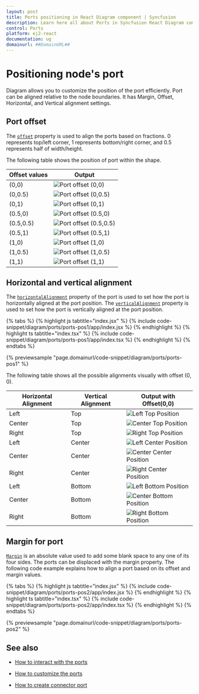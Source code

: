 ```yaml
---
layout: post
title: Ports positioning in React Diagram component | Syncfusion
description: Learn here all about Ports in Syncfusion React Diagram component of Syncfusion Essential JS 2 and more.
control: Ports 
platform: ej2-react
documentation: ug
domainurl: ##DomainURL##
---
```



# Positioning node's port

Diagram allows you to customize the position of the port efficiently. Port can be aligned relative to the node boundaries. It has Margin, Offset, Horizontal, and Vertical alignment settings.

## Port offset

The [`offset`](https://ej2.syncfusion.com/react/documentation/api/diagram/pointModel/) property is used to align the ports based on fractions. 0 represents top/left corner, 1 represents bottom/right corner, and 0.5 represents half of width/height.

The following table shows the position of port within the shape.

| Offset values | Output |
| -------- | -------- |
| (0,0) | ![Port offset (0,0)](images/port0-0.png) |
| (0,0.5) | ![Port offset (0,0.5)](images/port0-0.5.png) |
| (0,1) | ![Port offset (0,1)](images/port0-1.png) |
| (0.5,0) | ![Port offset (0.5,0)](images/port0.5-0.png) |
| (0.5,0.5) |![Port offset (0.5,0.5)](images/port0.5-0.5.png) |
| (0.5,1) | ![Port offset (0.5,1)](images/port0.5-1.png) |
| (1,0) | ![Port offset (1,0)](images/port1-0.png) |
| (1,0.5) | ![Port offset (1,0.5)](images/port1-0.5.png) |
| (1,1) | ![Port offset (1,1)](images/port1-1.png) |

## Horizontal and vertical alignment

The [`horizontalAlignment`](https://ej2.syncfusion.com/react/documentation/api/diagram/horizontalAlignment/) property of the port is used to set how the port is horizontally aligned at the port position. The [`verticalAlignment`](https://ej2.syncfusion.com/react/documentation/api/diagram/verticalAlignment/) property is used to set how the port is vertically aligned at the port position.

{% tabs %}
{% highlight js tabtitle="index.jsx" %}
{% include code-snippet/diagram/ports/ports-pos1/app/index.jsx %}
{% endhighlight %}
{% highlight ts tabtitle="index.tsx" %}
{% include code-snippet/diagram/ports/ports-pos1/app/index.tsx %}
{% endhighlight %}
{% endtabs %}

{% previewsample "page.domainurl/code-snippet/diagram/ports/ports-pos1" %}


The following table shows all the possible alignments visually with offset (0, 0).

| Horizontal Alignment | Vertical Alignment | Output with Offset(0,0) |
| -------- | -------- | -------- |
| Left | Top | ![Left Top Position](images/port-in-lefttop-position.png) |
| Center | Top | ![Center Top Position](images/port-in-centertop-position.png) |
| Right | Top |  ![Right Top Position](images/port-in-righttop-position.png) |
| Left | Center | ![Left Center Position](images/port-in-leftcenter-position.png) |
| Center | Center| ![Center Center Position](images/port-in-centercenter-position.png) |
| Right | Center | ![Right Center Position](images/port-in-rightcenter-position.png) |
| Left | Bottom | ![Left Bottom Position](images/port-in-leftbottom-position.png) |
| Center | Bottom | ![Center Bottom Position](images/port-in-centerbottom-position.png) |
| Right |Bottom |![Right Bottom Position](images/port-in-rightbottom-position.png) |



## Margin for port

[`Margin`](https://ej2.syncfusion.com/react/documentation/api/diagram/marginModel/) is an absolute value used to add some blank space to any one of its four sides. The ports can be displaced with the margin property. The following code example explains how to align a port based on its offset and margin values.

{% tabs %}
{% highlight js tabtitle="index.jsx" %}
{% include code-snippet/diagram/ports/ports-pos2/app/index.jsx %}
{% endhighlight %}
{% highlight ts tabtitle="index.tsx" %}
{% include code-snippet/diagram/ports/ports-pos2/app/index.tsx %}
{% endhighlight %}
{% endtabs %}

{% previewsample "page.domainurl/code-snippet/diagram/ports/ports-pos2" %}

## See also

* [How to interact with the ports](./ports-interaction)

* [How to customize the ports](./ports-appearance)

* [How to create connector port](./ports-connector-port)